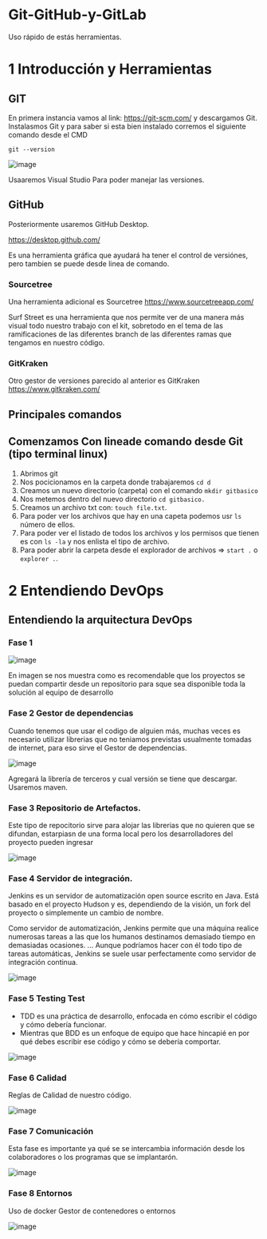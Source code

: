 # Git-GitHub-y-GitLab

Uso rápido de estás herramientas.
# 1 Introducción y Herramientas
## GIT
En primera instancia vamos al link: https://git-scm.com/ y descargamos Git.
Instalasmos Git y para saber si esta bien instalado corremos el siguiente comando desde el CMD

```CMD
git --version
```
![image](https://user-images.githubusercontent.com/86896526/128102083-8433bbef-100b-4d95-b1fb-4227d4d958e3.png)


Usaaremos Visual Studio Para poder manejar las versiones.

## GitHub
Posteriormente usaremos GitHub Desktop.

https://desktop.github.com/

Es una herramienta gráfica que ayudará ha tener el control de versiónes, pero tambien se puede desde linea de comando.

### Sourcetree
Una herramienta adicional es Sourcetree
https://www.sourcetreeapp.com/

Surf Street es una herramienta que nos permite ver de una manera más visual todo nuestro trabajo con
el kit, sobretodo en el tema de las ramificaciones de las diferentes branch de las diferentes ramas
que tengamos en nuestro código.

### GitKraken
Otro gestor de versiones parecido al anterior es GitKraken
https://www.gitkraken.com/

## Principales comandos
## Comenzamos Con lineade comando desde Git (tipo terminal linux)
1. Abrimos git
2. Nos pocicionamos en la carpeta donde trabajaremos ```cd d```
3. Creamos un nuevo directorio (carpeta) con el comando ```mkdir gitbasico```
4. Nos metemos dentro del nuevo directorio ```cd gitbasico.```
5. Creamos un archivo txt con:  ```touch file.txt```.
7. Para poder ver los archivos que hay en una capeta podemos usr ```ls```  número de ellos.
8. Para poder ver el listado de todos los archivos y los permisos que tienen es con ```ls -la``` y nos enlista el tipo de archivo.
9. Para poder abrir la carpeta desde el explorador de archivos => ```start .```  o ```explorer .```.

# 2 Entendiendo DevOps
## Entendiendo la arquitectura DevOps
### Fase 1

![image](https://user-images.githubusercontent.com/86896526/128108177-f3790d5e-4f8c-44a1-956c-7e7456fd03bd.png)

En  imagen se nos muestra como es recomendable que los proyectos se puedan compartir desde un repositorio para sque sea disponible toda la solución al equipo de desarrollo

### Fase 2 Gestor de dependencias
Cuando tenemos que usar el codigo de alguien más, muchas veces es necesario utilizar librerias que no teniamos previstas usualmente tomadas de internet, para eso sirve el Gestor de dependencias.

![image](https://user-images.githubusercontent.com/86896526/128108825-68939532-ab56-4a3e-99e6-2f67c559fbce.png)

Agregará la librería de terceros y cual versión se tiene que descargar.
Usaremos maven.

### Fase 3 Repositorio de Artefactos.
Este tipo de repocitorio sirve para alojar las librerias que no quieren que se difundan, estarpiasn de una forma local pero los desarrolladores del proyecto pueden ingresar

![image](https://user-images.githubusercontent.com/86896526/128109189-7ed849ca-383a-4bb4-b704-cf2fbc6a249d.png)

### Fase 4 Servidor de integración.
Jenkins es un servidor de automatización open source escrito en Java. Está basado en el proyecto Hudson y es, dependiendo de la visión, un fork del proyecto o simplemente un cambio de nombre.

Como servidor de automatización, Jenkins permite que una máquina realice numerosas tareas a las que los humanos destinamos demasiado tiempo en demasiadas ocasiones. ... Aunque podríamos hacer con él todo tipo de tareas automáticas, Jenkins se suele usar perfectamente como servidor de integración continua.

![image](https://user-images.githubusercontent.com/86896526/128261660-ec63f55c-f6cd-407e-bc91-57a0fd169d64.png)


### Fase 5 Testing  Test
- TDD es una práctica de desarrollo, enfocada en cómo escribir el código y cómo debería funcionar. 
-  Mientras que BDD es un enfoque de equipo que hace hincapié en por qué debes escribir ese código y cómo se debería comportar.

![image](https://user-images.githubusercontent.com/86896526/128262463-b91f8777-7a9e-4279-b2ee-36fa22fa4987.png)


### Fase 6 Calidad
Reglas de Calidad de nuestro código.

![image](https://user-images.githubusercontent.com/86896526/128263384-d7de72b5-e5b4-416f-83a0-cf46593deb07.png)

### Fase 7 Comunicación
Esta fase es importante ya qué se se intercambia información desde los colaboradores o los programas que se implantarón.

![image](https://user-images.githubusercontent.com/86896526/128263800-27e77dc6-ef46-4360-9f3f-54643296def4.png)

### Fase 8 Entornos
Uso de docker
Gestor de contenedores o entornos

![image](https://user-images.githubusercontent.com/86896526/128264275-99fc75b6-9977-4fcc-97b4-f8e3c75d245e.png)



 
